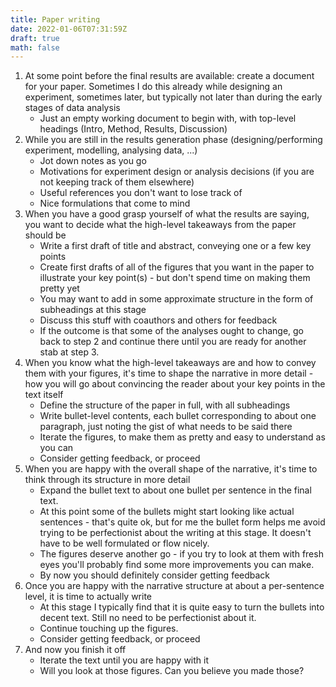 ```yaml
---
title: Paper writing
date: 2022-01-06T07:31:59Z
draft: true
math: false
---
```


1. At some point before the final results are available: create a document for your paper. Sometimes I do this already while designing an experiment, sometimes later, but typically not later than during the early stages of data analysis
    * Just an empty working document to begin with, with top-level headings (Intro, Method, Results, Discussion)
2. While you are still in the results generation phase (designing/performing experiment, modelling, analysing data, ...)
    * Jot down notes as you go
    * Motivations for experiment design or analysis decisions (if you are not keeping track of them elsewhere)
    * Useful references you don't want to lose track of
    * Nice formulations that come to mind
3. When you have a good grasp yourself of what the results are saying, you want to decide what the high-level takeaways from the paper should be
    * Write a first draft of title and abstract, conveying one or a few key points
    * Create first drafts of all of the figures that you want in the paper to illustrate your key point(s) - but don't spend time on making them pretty yet
    * You may want to add in some approximate structure in the form of subheadings at this stage
    * Discuss this stuff with coauthors and others for feedback
    * If the outcome is that some of the analyses ought to change, go back to step 2 and continue there until you are ready for another stab at step 3.
4. When you know what the high-level takeaways are and how to convey them with your figures, it's time to shape the narrative in more detail - how you will go about convincing the reader about your key points in the text itself
    * Define the structure of the paper in full, with all subheadings
    * Write bullet-level contents, each bullet corresponding to about one paragraph, just noting the gist of what needs to be said there
    * Iterate the figures, to make them as pretty and easy to understand as you can
    * Consider getting feedback, or proceed
5. When you are happy with the overall shape of the narrative, it's time to think through its structure in more detail
    * Expand the bullet text to about one bullet per sentence in the final text. 
    * At this point some of the bullets might start looking like actual sentences - that's quite ok, but for me the bullet form helps me avoid trying to be perfectionist about the writing at this stage. It doesn't have to be well formulated or flow nicely.
    * The figures deserve another go - if you try to look at them with fresh eyes you'll probably find some more improvements you can make.
    * By now you should definitely consider getting feedback
6. Once you are happy with the narrative structure at about a per-sentence level, it is time to actually write
    * At this stage I typically find that it is quite easy to turn the bullets into decent text. Still no need to be perfectionist about it.
    * Continue touching up the figures.
    * Consider getting feedback, or proceed
7. And now you finish it off
    * Iterate the text until you are happy with it
    * Will you look at those figures. Can you believe you made those?
